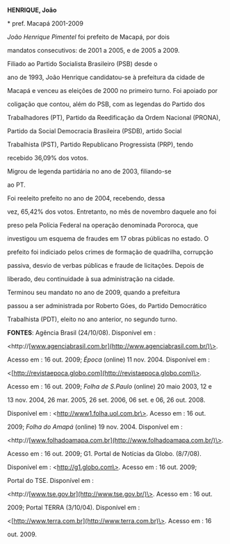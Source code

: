 **HENRIQUE, João**



\* pref. Macapá 2001-2009



 *João Henrique Pimentel* foi prefeito de Macapá, por dois

mandatos consecutivos: de 2001 a 2005, e de 2005 a 2009.



 Filiado ao Partido Socialista Brasileiro (PSB) desde o

ano de 1993, João Henrique candidatou-se à prefeitura da cidade de

Macapá e venceu as eleições de 2000 no primeiro turno. Foi apoiado por

coligação que contou, além do PSB, com as legendas do Partido dos

Trabalhadores (PT), Partido da Reedificação da Ordem Nacional (PRONA),

Partido da Social Democracia Brasileira (PSDB), artido Social

Trabalhista (PST), Partido Republicano Progressista (PRP), tendo

recebido 36,09% dos votos.



 Migrou de legenda partidária no ano de 2003, filiando-se

ao PT.



 Foi reeleito prefeito no ano de 2004, recebendo, dessa

vez, 65,42% dos votos. Entretanto, no mês de novembro daquele ano foi

preso pela Polícia Federal na operação denominada Pororoca, que

investigou um esquema de fraudes em 17 obras públicas no estado. O

prefeito foi indiciado pelos crimes de formação de quadrilha, corrupção

passiva, desvio de verbas públicas e fraude de licitações. Depois de

liberado, deu continuidade à sua administração na cidade.



 Terminou seu mandato no ano de 2009, quando a prefeitura

passou a ser administrada por Roberto Góes, do Partido Democrático

Trabalhista (PDT), eleito no ano anterior, no segundo turno.







**FONTES**: Agência Brasil (24/10/08). Disponível em :

\<http://[www.agenciabrasil.com.br](http://www.agenciabrasil.com.br/)\>.

Acesso em : 16 out. 2009; *Época* (online) 11 nov. 2004. Disponível em :

\<[http://revistaepoca.globo.com](http://revistaepoca.globo.com)\>.

Acesso em : 16 out. 2009; *Folha de S.Paulo* (online) 20 maio 2003, 12 e

13 nov. 2004, 26 mar. 2005, 26 set. 2006, 06 set. e 06, 26 out. 2008.

Disponível em : \<http://www1.folha.uol.com.br\>. Acesso em : 16 out.

2009; *Folha do Amapá* (online) 19 nov. 2004. Disponível em :

\<http://[www.folhadoamapa.com.br](http://www.folhadoamapa.com.br/)\>.

Acesso em : 16 out. 2009; G1. Portal de Notícias da Globo. (8/7/08).

Disponível em : \<http://g1.globo.com\>. Acesso em : 16 out. 2009;

Portal do TSE. Disponível em :

\<http://[www.tse.gov.br](http://www.tse.gov.br/)\>. Acesso em : 16 out.

2009; Portal TERRA (3/10/04). Disponível em :

\<[http://www.terra.com.br](http://www.terra.com.br)\>. Acesso em : 16

out. 2009.

